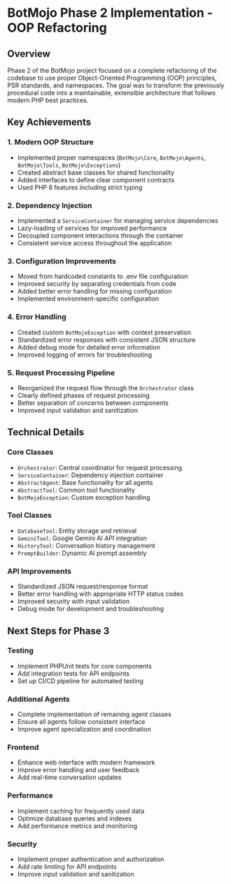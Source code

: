 # BotMojo Phase 2 Implementation - OOP Refactoring

## Overview

Phase 2 of the BotMojo project focused on a complete refactoring of the codebase to use proper Object-Oriented Programming (OOP) principles, PSR standards, and namespaces. The goal was to transform the previously procedural code into a maintainable, extensible architecture that follows modern PHP best practices.

## Key Achievements

### 1. Modern OOP Structure
- Implemented proper namespaces (`BotMojo\Core`, `BotMojo\Agents`, `BotMojo\Tools`, `BotMojo\Exceptions`)
- Created abstract base classes for shared functionality
- Added interfaces to define clear component contracts
- Used PHP 8 features including strict typing

### 2. Dependency Injection
- Implemented a `ServiceContainer` for managing service dependencies
- Lazy-loading of services for improved performance
- Decoupled component interactions through the container
- Consistent service access throughout the application

### 3. Configuration Improvements
- Moved from hardcoded constants to .env file configuration
- Improved security by separating credentials from code
- Added better error handling for missing configuration
- Implemented environment-specific configuration

### 4. Error Handling
- Created custom `BotMojoException` with context preservation
- Standardized error responses with consistent JSON structure
- Added debug mode for detailed error information
- Improved logging of errors for troubleshooting

### 5. Request Processing Pipeline
- Reorganized the request flow through the `Orchestrator` class
- Clearly defined phases of request processing
- Better separation of concerns between components
- Improved input validation and sanitization

## Technical Details

### Core Classes
- `Orchestrator`: Central coordinator for request processing
- `ServiceContainer`: Dependency injection container
- `AbstractAgent`: Base functionality for all agents
- `AbstractTool`: Common tool functionality
- `BotMojoException`: Custom exception handling

### Tool Classes
- `DatabaseTool`: Entity storage and retrieval
- `GeminiTool`: Google Gemini AI API integration
- `HistoryTool`: Conversation history management
- `PromptBuilder`: Dynamic AI prompt assembly

### API Improvements
- Standardized JSON request/response format
- Better error handling with appropriate HTTP status codes
- Improved security with input validation
- Debug mode for development and troubleshooting

## Next Steps for Phase 3

### Testing
- Implement PHPUnit tests for core components
- Add integration tests for API endpoints
- Set up CI/CD pipeline for automated testing

### Additional Agents
- Complete implementation of remaining agent classes
- Ensure all agents follow consistent interface
- Improve agent specialization and coordination

### Frontend
- Enhance web interface with modern framework
- Improve error handling and user feedback
- Add real-time conversation updates

### Performance
- Implement caching for frequently used data
- Optimize database queries and indexes
- Add performance metrics and monitoring

### Security
- Implement proper authentication and authorization
- Add rate limiting for API endpoints
- Improve input validation and sanitization
